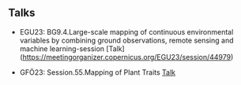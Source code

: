 ## Talks

* EGU23: BG9.4.Large-scale mapping of continuous environmental variables by combining ground observations, remote sensing and machine learning-session [Talk] (https://meetingorganizer.copernicus.org/EGU23/session/44979)

* GFÖ23: Session.55.Mapping of Plant Traits [Talk](https://www.gfoeconference.de/WEBS/GFOe2023.pages.download/book_of_abstracts.pdf)
